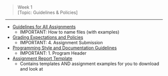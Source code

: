 > Week 1<br>[Topic: Guidelines & Policies]

<hr>

- [Guidelines for All Assignments](https://csc215.ducta.net/Assignments/00-Guidelines_for_All_Assignments.pdf)
	- IMPORTANT: How to name files (with examples)
- [Grading Expectations and Policies](https://csc215.ducta.net/Assignments/01-Graders_Grading_Expectations_and_Policies.pdf)
	- IMPORTANT: 4. Assignment Submission
- [Programming Style and Documentation Guidelines](https://csc215.ducta.net/Assignments/CSC215_ProgrammingStyleDocumentationGuidelines.pdf)
	- IMPORTANT: 1. Program Header
- [Assignment Report Template](https://csc215.ducta.net/Assignments/AssignmentReportTemplate/index.php)
	- Contains templates AND assignment examples for you to download and look at